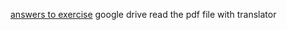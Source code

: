 [answers to exercise](http://greggordon.org/java/tij4/solutions.htm)
google drive read the pdf file with translator